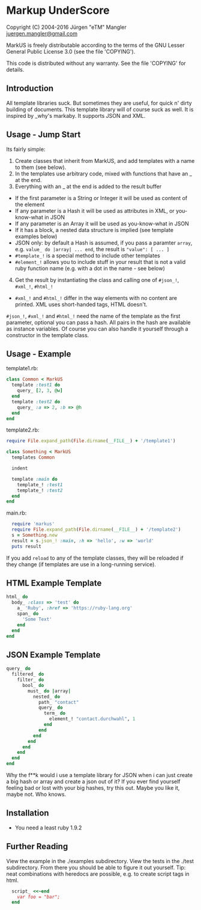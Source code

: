 # Markup UnderScore

Copyright (C) 2004-2016 Jürgen "eTM" Mangler <juergen.mangler@gmail.com>

MarkUS is freely distributable according to the terms of the
GNU Lesser General Public License 3.0 (see the file 'COPYING').

This code is distributed without any warranty. See the file
'COPYING' for details.

## Introduction

All template libraries suck. But sometimes they are useful, for
quick n' dirty building of documents. This template library will of course suck
as well. It is inspired by _why's markaby. It supports JSON and XML.

## Usage - Jump Start

Its fairly simple:

1. Create classes that inherit from MarkUS, and add templates with a name to them (see below).
2. In the templates use arbitrary code, mixed with functions that have an _ at the end.
3. Everything with an _ at the end is added to the result buffer
  - If the first parameter is a String or Integer it will be used as content of the element
  - If any parameter is a Hash it will be used as attributes in XML, or you-know-what in JSON
  - If any parameter is an Array it will be used as you-know-what in JSON
  - If it has a block, a nested data structure is implied (see template examples below)
  - JSON only: by default a Hash is assumed, if you pass a paramter `array`, e.g. `value_ do |array| ... end`, the result is `"value": [ ... ]`
  - `#template_!` is a special method to include other templates
  - `#element_!` allows you to include stuff in your result that is not a valid ruby function name (e.g. with a dot in the name - see below)
4. Get the result by instantiating the class and calling one of `#json_!`, `#xml_!`, `#html_!`
  - `#xml_!` and `#html_!` differ in the way elements with no content are printed. XML uses short-handed tags, HTML doesn't.

`#json_!`, `#xml_!` and `#html_!` need the name of the template as
the first parameter, optional you can pass a hash. All pairs in the hash are
available as instance variables. Of course you can also handle it yourself through a
constructor in the template class.

## Usage - Example

template1.rb:
```ruby
class Common < MarkUS
  template :test1 do
    query_ [2, 3, @w]
  end
  template :test2 do
    query_ :a => 2, :b => @h
  end
end
```

template2.rb:
```ruby
require File.expand_path(File.dirname(__FILE__) + '/template1')

class Something < MarkUS
  templates Common

  indent

  template :main do
    template_! :test1
    template_! :test2
  end
end
```

main.rb:
```ruby
  require 'markus'
  require File.expand_path(File.dirname(__FILE__) + '/template2')
  s = Something.new
  result = s.json_! :main, :h => 'hello', :w => 'world'
  puts result
```

If you add `reload` to any of the template classes, they will be reloaded if they change (if templates are use in a long-running service).



## HTML Example Template

```ruby
html_ do
  body_ :class => 'test' do
    a_ 'Ruby', :href => 'https://ruby-lang.org'
    span_ do
      'Some Text'
    end
  end
end
```

## JSON Example Template

```ruby
query_ do
  filtered_ do
    filter_ do
      bool_ do
        must_ do |array|
          nested_ do
            path_ "contact"
            query_ do
              term_ do
                element_! "contact.durchwahl", 1
              end
            end
          end
        end
      end
    end
  end
end
```

Why the f**k would i use a template library for JSON when i can just create a
big hash or array and create a json out of it? If you ever find yourself feeling bad or
lost with your big hashes, try this out. Maybe you like it, maybe not. Who
knows.

## Installation

* You need a least ruby 1.9.2

## Further Reading

View the example in the ./examples subdirectory. View the tests in the ./test subdirectory. From there you should be able to figure it out yourself. Tip: neat combinations with heredocs are possible, e.g. to create script tags in html.

```ruby
  script_ <<~end
    var foo = "bar";
  end
```

